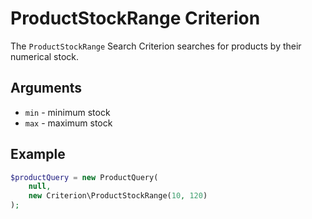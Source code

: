 # ProductStockRange Criterion

The `ProductStockRange` Search Criterion searches for products by their numerical stock.

## Arguments

- `min` - minimum stock
- `max` - maximum stock

## Example

``` php
$productQuery = new ProductQuery(
    null,
    new Criterion\ProductStockRange(10, 120)
);
```


